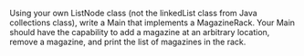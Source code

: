 Using your own ListNode class (not the linkedList class from Java collections class), 
write a Main that implements a MagazineRack.  Your Main should have the capability to 
add a magazine at an arbitrary location, remove a magazine, and print the list of 
magazines in the rack.  

